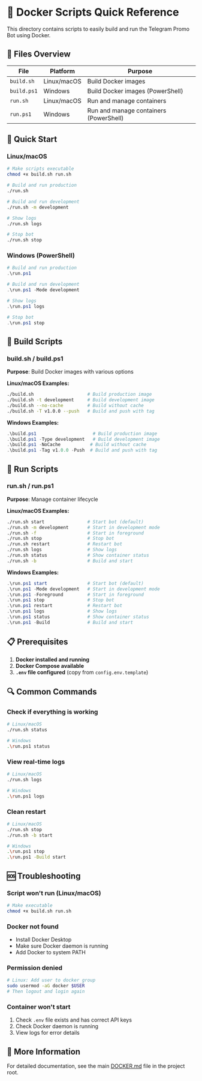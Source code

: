# 🐳 Docker Scripts Quick Reference

This directory contains scripts to easily build and run the Telegram Promo Bot using Docker.

## 📁 Files Overview

| File | Platform | Purpose |
|------|----------|---------|
| `build.sh` | Linux/macOS | Build Docker images |
| `build.ps1` | Windows | Build Docker images (PowerShell) |
| `run.sh` | Linux/macOS | Run and manage containers |
| `run.ps1` | Windows | Run and manage containers (PowerShell) |

## 🚀 Quick Start

### Linux/macOS

```bash
# Make scripts executable
chmod +x build.sh run.sh

# Build and run production
./run.sh

# Build and run development
./run.sh -m development

# Show logs
./run.sh logs

# Stop bot
./run.sh stop
```

### Windows (PowerShell)

```powershell
# Build and run production
.\run.ps1

# Build and run development
.\run.ps1 -Mode development

# Show logs
.\run.ps1 logs

# Stop bot
.\run.ps1 stop
```

## 🔧 Build Scripts

### build.sh / build.ps1

**Purpose**: Build Docker images with various options

**Linux/macOS Examples:**
```bash
./build.sh                    # Build production image
./build.sh -t development     # Build development image
./build.sh --no-cache         # Build without cache
./build.sh -T v1.0.0 --push   # Build and push with tag
```

**Windows Examples:**
```powershell
.\build.ps1                     # Build production image
.\build.ps1 -Type development   # Build development image
.\build.ps1 -NoCache           # Build without cache
.\build.ps1 -Tag v1.0.0 -Push  # Build and push with tag
```

## 🏃 Run Scripts

### run.sh / run.ps1

**Purpose**: Manage container lifecycle

**Linux/macOS Examples:**
```bash
./run.sh start                # Start bot (default)
./run.sh -m development       # Start in development mode
./run.sh -f                   # Start in foreground
./run.sh stop                 # Stop bot
./run.sh restart              # Restart bot
./run.sh logs                 # Show logs
./run.sh status               # Show container status
./run.sh -b                   # Build and start
```

**Windows Examples:**
```powershell
.\run.ps1 start               # Start bot (default)
.\run.ps1 -Mode development   # Start in development mode
.\run.ps1 -Foreground         # Start in foreground
.\run.ps1 stop                # Stop bot
.\run.ps1 restart             # Restart bot
.\run.ps1 logs                # Show logs
.\run.ps1 status              # Show container status
.\run.ps1 -Build              # Build and start
```

## 📋 Prerequisites

1. **Docker installed and running**
2. **Docker Compose available**
3. **`.env` file configured** (copy from `config.env.template`)

## 🔍 Common Commands

### Check if everything is working
```bash
# Linux/macOS
./run.sh status

# Windows
.\run.ps1 status
```

### View real-time logs
```bash
# Linux/macOS
./run.sh logs

# Windows
.\run.ps1 logs
```

### Clean restart
```bash
# Linux/macOS
./run.sh stop
./run.sh -b start

# Windows
.\run.ps1 stop
.\run.ps1 -Build start
```

## 🆘 Troubleshooting

### Script won't run (Linux/macOS)
```bash
# Make executable
chmod +x build.sh run.sh
```

### Docker not found
- Install Docker Desktop
- Make sure Docker daemon is running
- Add Docker to system PATH

### Permission denied
```bash
# Linux: Add user to docker group
sudo usermod -aG docker $USER
# Then logout and login again
```

### Container won't start
1. Check `.env` file exists and has correct API keys
2. Check Docker daemon is running
3. View logs for error details

## 📖 More Information

For detailed documentation, see the main [DOCKER.md](../DOCKER.md) file in the project root. 